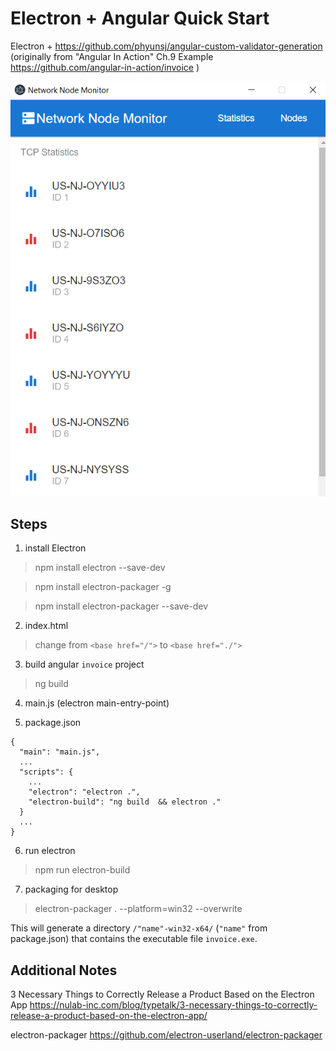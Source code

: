 # Electron + Angular Quick Start

Electron + https://github.com/phyunsj/angular-custom-validator-generation (originally from "Angular In Action" Ch.9 Example https://github.com/angular-in-action/invoice )

![electron](https://github.com/phyunsj/electron-angular/blob/master/electron-monitor.png "network monitor")


## Steps

1. install Electron
> npm install electron --save-dev

> npm install electron-packager -g

> npm install electron-packager --save-dev

2. index.html
> change from `<base href="/">` to `<base href="./">` 

3. build angular `invoice` project
> ng build 

4. main.js (electron main-entry-point)



5. package.json

```
{
  "main": "main.js",
  ...
  "scripts": { 
    ...
    "electron": "electron .",
    "electron-build": "ng build  && electron ." 
  }
  ...
}
```

6. run electron
> npm run electron-build

7. packaging for desktop 

> electron-packager . --platform=win32 --overwrite

This will generate a directory `/"name"-win32-x64/` (`"name"` from package.json) that contains the executable file `invoice.exe`.

## Additional Notes

3 Necessary Things to Correctly Release a Product Based on the Electron App
https://nulab-inc.com/blog/typetalk/3-necessary-things-to-correctly-release-a-product-based-on-the-electron-app/

electron-packager https://github.com/electron-userland/electron-packager

